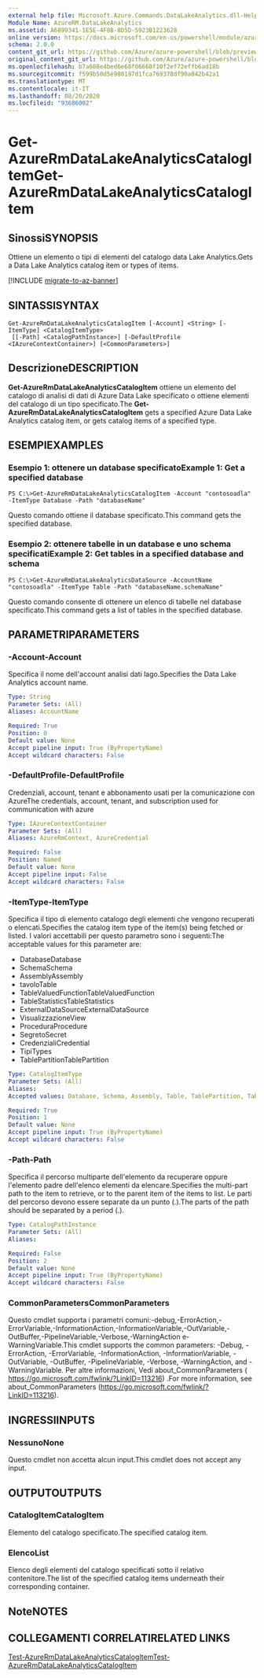 ```yaml
---
external help file: Microsoft.Azure.Commands.DataLakeAnalytics.dll-Help.xml
Module Name: AzureRM.DataLakeAnalytics
ms.assetid: A6899341-1E5E-4F8B-8D5D-5923B1223628
online version: https://docs.microsoft.com/en-us/powershell/module/azurerm.datalakeanalytics/get-azurermdatalakeanalyticscatalogitem
schema: 2.0.0
content_git_url: https://github.com/Azure/azure-powershell/blob/preview/src/ResourceManager/DataLakeAnalytics/Commands.DataLakeAnalytics/help/Get-AzureRmDataLakeAnalyticsCatalogItem.md
original_content_git_url: https://github.com/Azure/azure-powershell/blob/preview/src/ResourceManager/DataLakeAnalytics/Commands.DataLakeAnalytics/help/Get-AzureRmDataLakeAnalyticsCatalogItem.md
ms.openlocfilehash: b7a608e4bed6e68f06660f10f2ef72effb6ad18b
ms.sourcegitcommit: f599b50d5e980197d1fca769378df90a842b42a1
ms.translationtype: MT
ms.contentlocale: it-IT
ms.lasthandoff: 08/20/2020
ms.locfileid: "93686002"
---
```

# <span data-ttu-id="5585a-101">Get-AzureRmDataLakeAnalyticsCatalogItem</span><span class="sxs-lookup"><span data-stu-id="5585a-101">Get-AzureRmDataLakeAnalyticsCatalogItem</span></span>

## <span data-ttu-id="5585a-102">Sinossi</span><span class="sxs-lookup"><span data-stu-id="5585a-102">SYNOPSIS</span></span>
<span data-ttu-id="5585a-103">Ottiene un elemento o tipi di elementi del catalogo data Lake Analytics.</span><span class="sxs-lookup"><span data-stu-id="5585a-103">Gets a Data Lake Analytics catalog item or types of items.</span></span>

[!INCLUDE [migrate-to-az-banner](../../includes/migrate-to-az-banner.md)]

## <span data-ttu-id="5585a-104">SINTASSI</span><span class="sxs-lookup"><span data-stu-id="5585a-104">SYNTAX</span></span>

```
Get-AzureRmDataLakeAnalyticsCatalogItem [-Account] <String> [-ItemType] <CatalogItemType>
 [[-Path] <CatalogPathInstance>] [-DefaultProfile <IAzureContextContainer>] [<CommonParameters>]
```

## <span data-ttu-id="5585a-105">Descrizione</span><span class="sxs-lookup"><span data-stu-id="5585a-105">DESCRIPTION</span></span>
<span data-ttu-id="5585a-106">**Get-AzureRmDataLakeAnalyticsCatalogItem** ottiene un elemento del catalogo di analisi di dati di Azure Data Lake specificato o ottiene elementi del catalogo di un tipo specificato.</span><span class="sxs-lookup"><span data-stu-id="5585a-106">The **Get-AzureRmDataLakeAnalyticsCatalogItem** gets a specified Azure Data Lake Analytics catalog item, or gets catalog items of a specified type.</span></span>

## <span data-ttu-id="5585a-107">ESEMPI</span><span class="sxs-lookup"><span data-stu-id="5585a-107">EXAMPLES</span></span>

### <span data-ttu-id="5585a-108">Esempio 1: ottenere un database specificato</span><span class="sxs-lookup"><span data-stu-id="5585a-108">Example 1: Get a specified database</span></span>
```
PS C:\>Get-AzureRmDataLakeAnalyticsCatalogItem -Account "contosoadla" -ItemType Database -Path "databaseName"
```

<span data-ttu-id="5585a-109">Questo comando ottiene il database specificato.</span><span class="sxs-lookup"><span data-stu-id="5585a-109">This command gets the specified database.</span></span>

### <span data-ttu-id="5585a-110">Esempio 2: ottenere tabelle in un database e uno schema specificati</span><span class="sxs-lookup"><span data-stu-id="5585a-110">Example 2: Get tables in a specified database and schema</span></span>
```
PS C:\>Get-AzureRmDataLakeAnalyticsDataSource -AccountName "contosoadla" -ItemType Table -Path "databaseName.schemaName"
```

<span data-ttu-id="5585a-111">Questo comando consente di ottenere un elenco di tabelle nel database specificato.</span><span class="sxs-lookup"><span data-stu-id="5585a-111">This command gets a list of tables in the specified database.</span></span>

## <span data-ttu-id="5585a-112">PARAMETRI</span><span class="sxs-lookup"><span data-stu-id="5585a-112">PARAMETERS</span></span>

### <span data-ttu-id="5585a-113">-Account</span><span class="sxs-lookup"><span data-stu-id="5585a-113">-Account</span></span>
<span data-ttu-id="5585a-114">Specifica il nome dell'account analisi dati lago.</span><span class="sxs-lookup"><span data-stu-id="5585a-114">Specifies the Data Lake Analytics account name.</span></span>

```yaml
Type: String
Parameter Sets: (All)
Aliases: AccountName

Required: True
Position: 0
Default value: None
Accept pipeline input: True (ByPropertyName)
Accept wildcard characters: False
```

### <span data-ttu-id="5585a-115">-DefaultProfile</span><span class="sxs-lookup"><span data-stu-id="5585a-115">-DefaultProfile</span></span>
<span data-ttu-id="5585a-116">Credenziali, account, tenant e abbonamento usati per la comunicazione con Azure</span><span class="sxs-lookup"><span data-stu-id="5585a-116">The credentials, account, tenant, and subscription used for communication with azure</span></span>

```yaml
Type: IAzureContextContainer
Parameter Sets: (All)
Aliases: AzureRmContext, AzureCredential

Required: False
Position: Named
Default value: None
Accept pipeline input: False
Accept wildcard characters: False
```

### <span data-ttu-id="5585a-117">-ItemType</span><span class="sxs-lookup"><span data-stu-id="5585a-117">-ItemType</span></span>
<span data-ttu-id="5585a-118">Specifica il tipo di elemento catalogo degli elementi che vengono recuperati o elencati.</span><span class="sxs-lookup"><span data-stu-id="5585a-118">Specifies the catalog item type of the item(s) being fetched or listed.</span></span>
<span data-ttu-id="5585a-119">I valori accettabili per questo parametro sono i seguenti:</span><span class="sxs-lookup"><span data-stu-id="5585a-119">The acceptable values for this parameter are:</span></span>

- <span data-ttu-id="5585a-120">Database</span><span class="sxs-lookup"><span data-stu-id="5585a-120">Database</span></span>
- <span data-ttu-id="5585a-121">Schema</span><span class="sxs-lookup"><span data-stu-id="5585a-121">Schema</span></span>
- <span data-ttu-id="5585a-122">Assembly</span><span class="sxs-lookup"><span data-stu-id="5585a-122">Assembly</span></span>
- <span data-ttu-id="5585a-123">tavolo</span><span class="sxs-lookup"><span data-stu-id="5585a-123">Table</span></span>
- <span data-ttu-id="5585a-124">TableValuedFunction</span><span class="sxs-lookup"><span data-stu-id="5585a-124">TableValuedFunction</span></span>
- <span data-ttu-id="5585a-125">TableStatistics</span><span class="sxs-lookup"><span data-stu-id="5585a-125">TableStatistics</span></span>
- <span data-ttu-id="5585a-126">ExternalDataSource</span><span class="sxs-lookup"><span data-stu-id="5585a-126">ExternalDataSource</span></span>
- <span data-ttu-id="5585a-127">Visualizzazione</span><span class="sxs-lookup"><span data-stu-id="5585a-127">View</span></span>
- <span data-ttu-id="5585a-128">Procedura</span><span class="sxs-lookup"><span data-stu-id="5585a-128">Procedure</span></span>
- <span data-ttu-id="5585a-129">Segreto</span><span class="sxs-lookup"><span data-stu-id="5585a-129">Secret</span></span>
- <span data-ttu-id="5585a-130">Credenziali</span><span class="sxs-lookup"><span data-stu-id="5585a-130">Credential</span></span>
- <span data-ttu-id="5585a-131">Tipi</span><span class="sxs-lookup"><span data-stu-id="5585a-131">Types</span></span>
- <span data-ttu-id="5585a-132">TablePartition</span><span class="sxs-lookup"><span data-stu-id="5585a-132">TablePartition</span></span>

```yaml
Type: CatalogItemType
Parameter Sets: (All)
Aliases: 
Accepted values: Database, Schema, Assembly, Table, TablePartition, TableValuedFunction, TableStatistics, ExternalDataSource, View, Procedure, Secret, Credential, Types, Package

Required: True
Position: 1
Default value: None
Accept pipeline input: True (ByPropertyName)
Accept wildcard characters: False
```

### <span data-ttu-id="5585a-133">-Path</span><span class="sxs-lookup"><span data-stu-id="5585a-133">-Path</span></span>
<span data-ttu-id="5585a-134">Specifica il percorso multiparte dell'elemento da recuperare oppure l'elemento padre dell'elenco elementi da elencare.</span><span class="sxs-lookup"><span data-stu-id="5585a-134">Specifies the multi-part path to the item to retrieve, or to the parent item of the items to list.</span></span>
<span data-ttu-id="5585a-135">Le parti del percorso devono essere separate da un punto (.).</span><span class="sxs-lookup"><span data-stu-id="5585a-135">The parts of the path should be separated by a period (.).</span></span>

```yaml
Type: CatalogPathInstance
Parameter Sets: (All)
Aliases: 

Required: False
Position: 2
Default value: None
Accept pipeline input: True (ByPropertyName)
Accept wildcard characters: False
```

### <span data-ttu-id="5585a-136">CommonParameters</span><span class="sxs-lookup"><span data-stu-id="5585a-136">CommonParameters</span></span>
<span data-ttu-id="5585a-137">Questo cmdlet supporta i parametri comuni:-debug,-ErrorAction,-ErrorVariable,-InformationAction,-InformationVariable,-OutVariable,-OutBuffer,-PipelineVariable,-Verbose,-WarningAction e-WarningVariable.</span><span class="sxs-lookup"><span data-stu-id="5585a-137">This cmdlet supports the common parameters: -Debug, -ErrorAction, -ErrorVariable, -InformationAction, -InformationVariable, -OutVariable, -OutBuffer, -PipelineVariable, -Verbose, -WarningAction, and -WarningVariable.</span></span> <span data-ttu-id="5585a-138">Per altre informazioni, Vedi about_CommonParameters ( https://go.microsoft.com/fwlink/?LinkID=113216) .</span><span class="sxs-lookup"><span data-stu-id="5585a-138">For more information, see about_CommonParameters (https://go.microsoft.com/fwlink/?LinkID=113216).</span></span>

## <span data-ttu-id="5585a-139">INGRESSI</span><span class="sxs-lookup"><span data-stu-id="5585a-139">INPUTS</span></span>

### <span data-ttu-id="5585a-140">Nessuno</span><span class="sxs-lookup"><span data-stu-id="5585a-140">None</span></span>
<span data-ttu-id="5585a-141">Questo cmdlet non accetta alcun input.</span><span class="sxs-lookup"><span data-stu-id="5585a-141">This cmdlet does not accept any input.</span></span>

## <span data-ttu-id="5585a-142">OUTPUT</span><span class="sxs-lookup"><span data-stu-id="5585a-142">OUTPUTS</span></span>

### <span data-ttu-id="5585a-143">CatalogItem</span><span class="sxs-lookup"><span data-stu-id="5585a-143">CatalogItem</span></span>
<span data-ttu-id="5585a-144">Elemento del catalogo specificato.</span><span class="sxs-lookup"><span data-stu-id="5585a-144">The specified catalog item.</span></span>

### <span data-ttu-id="5585a-145">Elenco<CatalogItem></span><span class="sxs-lookup"><span data-stu-id="5585a-145">List<CatalogItem></span></span>
<span data-ttu-id="5585a-146">Elenco degli elementi del catalogo specificati sotto il relativo contenitore.</span><span class="sxs-lookup"><span data-stu-id="5585a-146">The list of the specified catalog items underneath their corresponding container.</span></span>

## <span data-ttu-id="5585a-147">Note</span><span class="sxs-lookup"><span data-stu-id="5585a-147">NOTES</span></span>

## <span data-ttu-id="5585a-148">COLLEGAMENTI CORRELATI</span><span class="sxs-lookup"><span data-stu-id="5585a-148">RELATED LINKS</span></span>

[<span data-ttu-id="5585a-149">Test-AzureRmDataLakeAnalyticsCatalogItem</span><span class="sxs-lookup"><span data-stu-id="5585a-149">Test-AzureRmDataLakeAnalyticsCatalogItem</span></span>](./Test-AzureRmDataLakeAnalyticsCatalogItem.md)



